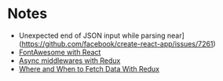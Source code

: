 # Notes

* Unexpected end of JSON input while parsing near](https://github.com/facebook/create-react-app/issues/7261)
* [FontAwesome with React](https://fontawesome.com/how-to-use/on-the-web/using-with/react)
* [Async middlewares with Redux](https://stackoverflow.com/questions/34570758/why-do-we-need-middleware-for-async-flow-in-redux/34599594#34599594)
* [Where and When to Fetch Data With Redux](https://daveceddia.com/where-fetch-data-redux/)